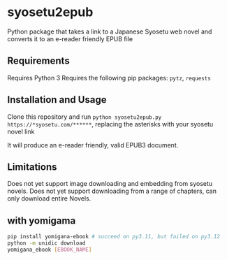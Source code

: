 # syosetu2epub

Python package that takes a link to a Japanese Syosetu web novel and converts it to an e-reader friendly EPUB file

## Requirements

Requires Python 3
Requires the following pip packages:
`pytz`, `requests`

## Installation and Usage

Clone this repository and run `python syosetu2epub.py https://*syosetu.com/******`, replacing the asterisks with your syosetu novel link

It will produce an e-reader friendly, valid EPUB3 document.

## Limitations

Does not yet support image downloading and embedding from syosetu novels.
Does not yet support downloading from a range of chapters, can only download entire Novels.

## with yomigama

```bash
pip install yomigana-ebook # succeed on py3.11, but failed on py3.12
python -m unidic download
yomigana_ebook [EBOOK_NAME]
```
